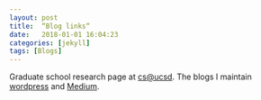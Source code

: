```yaml
---
layout: post
title:  “Blog links“
date:   2018-01-01 16:04:23
categories: [jekyll]
tags: [Blogs]
---
```

 
Graduate school research page at [cs@ucsd][a]. The blogs I maintain [wordpress][wp] and [Medium][medium].

[a]: http://cs.ucsd.edu/~hazhuang
[wp]: http://hzhuang.wordpress.com
[medium]:      http://medium.com/@zhuangh 



